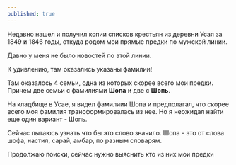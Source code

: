 ```yaml
---
published: true
---
```


Недавно нашел и получил копии списков крестьян из деревни Усая за 1849 и 1846 годы, откуда родом мои прямые предки по мужской линии.

Давно у меня не было новостей по этой линии.

К удивлению, там оказались указаны фамилии!

Там оказалось 4 семьи, одна из которых скорее всего мои предки.
Причем две семьи с фамилиями **Шопа** и две с **Шопь**.

На кладбище в Усае, я видел фамилиии Шопа и предполагал, что скорее всего моя фамилия трансформировалась из нее.
Но я неожидал найти еще один вариант - Шопь.

Сейчас пытаюсь узнать что бы это слово значило.
Шопа - это от слова шофа, настил, сарай, амбар, по разным словарям.

Продолжаю поиски, сейчас нужно выяснить кто из них мои предки
